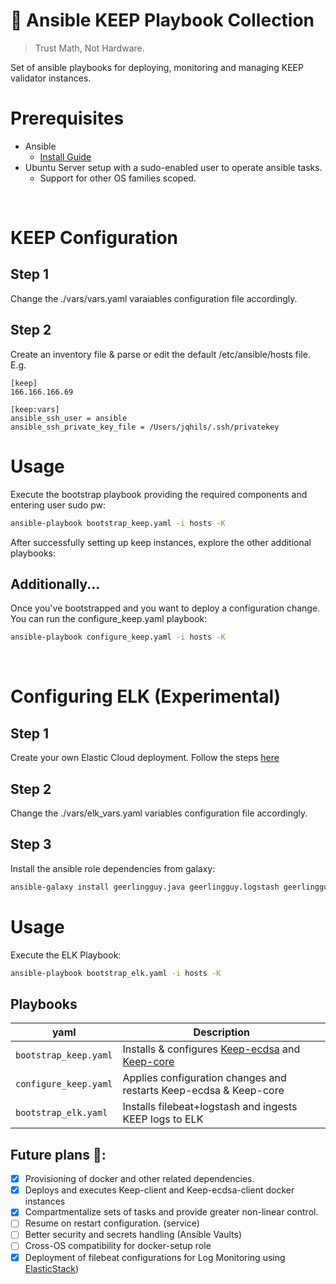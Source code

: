 # 🏰 Ansible KEEP Playbook Collection
> Trust Math, Not Hardware.

Set of ansible playbooks for deploying, monitoring and managing KEEP validator instances.


# Prerequisites
* Ansible
    * [Install Guide](https://docs.ansible.com/ansible/latest/installation_guide/intro_installation.html)
* Ubuntu Server setup with a sudo-enabled user to operate ansible tasks.
    * Support for other OS families scoped.

<br />

# KEEP Configuration
## Step 1
Change the ./vars/vars.yaml varaiables configuration file accordingly.

## Step 2
Create an inventory file & parse or edit the default /etc/ansible/hosts file. E.g.
```
[keep]
166.166.166.69

[keep:vars]
ansible_ssh_user = ansible
ansible_ssh_private_key_file = /Users/jqhils/.ssh/privatekey
```

# Usage

Execute the bootstrap playbook providing the required components and entering user sudo pw:
```bash
ansible-playbook bootstrap_keep.yaml -i hosts -K
```

After successfully setting up keep instances, explore the other additional playbooks:

## Additionally...
Once you've bootstrapped and you want to deploy a configuration change. You can run the configure_keep.yaml playbook:
 ```bash
ansible-playbook configure_keep.yaml -i hosts -K
```

<br />

# Configuring ELK (Experimental)
## Step 1
Create your own Elastic Cloud deployment. Follow the steps [here](https://www.notion.so/Setting-up-Elastic-Stack-Dashboard-14f9edc94418468bb95af40417a0332a)

## Step 2
Change the ./vars/elk_vars.yaml variables configuration file accordingly.

## Step 3
Install the ansible role dependencies from galaxy:
```bash
ansible-galaxy install geerlingguy.java geerlingguy.logstash geerlingguy.filebeat
```

# Usage

Execute the ELK Playbook:
```bash
ansible-playbook bootstrap_elk.yaml -i hosts -K
```


## Playbooks
yaml | Description
-----|------------
`bootstrap_keep.yaml` | Installs & configures  [Keep-ecdsa](https://github.com/keep-network/keep-ecdsa) and [Keep-core](https://github.com/keep-network/keep-core/blob/master/docs/run-random-beacon.adoc)
`configure_keep.yaml` | Applies configuration changes and restarts Keep-ecdsa & Keep-core
`bootstrap_elk.yaml` | Installs filebeat+logstash and ingests KEEP logs to ELK

## Future plans 🚀:
- [x] Provisioning of docker and other related dependencies.
- [x] Deploys and executes Keep-client and Keep-ecdsa-client docker instances
- [X] Compartmentalize sets of tasks and provide greater non-linear control.
- [ ] Resume on restart configuration. (service)
- [ ] Better security and secrets handling (Ansible Vaults)
- [ ] Cross-OS compatibility for docker-setup role
- [X] Deployment of filebeat configurations for Log Monitoring using [ElasticStack](https://www.notion.so/Setting-up-Elastic-Stack-Dashboard-14f9edc94418468bb95af40417a0332a))